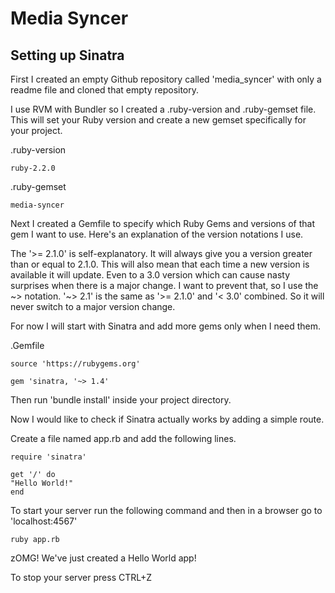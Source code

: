 # Media Syncer

## Setting up Sinatra
First I created an empty Github repository called 'media_syncer' with only a readme file and cloned
that empty repository.

I use RVM with Bundler so I created a .ruby-version and .ruby-gemset file. This will set your Ruby
version and
create a new gemset specifically for your project.

.ruby-version
```
ruby-2.2.0
```

.ruby-gemset
```
media-syncer
```

Next I created a Gemfile to specify which Ruby Gems and versions of that gem I want to use. Here's
an explanation of the version notations I use.

The '>= 2.1.0' is self-explanatory. It will always give you a version greater than or equal to
2.1.0. This
will also mean that each time a new version is available it will update. Even to a 3.0 version which
can cause nasty surprises when there is a major change. I want to prevent that, so I use the ~>
notation. '~> 2.1' is the same as '>= 2.1.0' and '< 3.0' combined. So it will never switch to a
major version change.

For now I will start with Sinatra and add more gems only when I need them.

.Gemfile
```
source 'https://rubygems.org'

gem 'sinatra, '~> 1.4'
```

Then run 'bundle install' inside your project directory.

Now I would like to check if Sinatra actually works by adding a simple route.

Create a file named app.rb and add the following lines.
```
require 'sinatra'

get '/' do
"Hello World!"
end
```

To start your server run the following command and then in a browser go to 'localhost:4567'
```
ruby app.rb
```

zOMG! We've just created a Hello World app!

To stop your server press CTRL+Z
